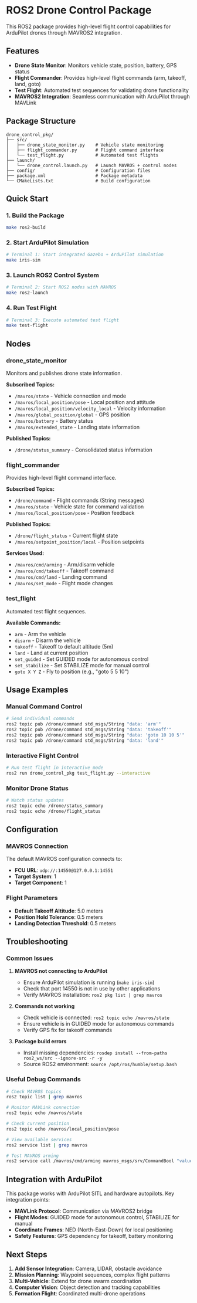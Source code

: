 # ROS2 Drone Control Package

This ROS2 package provides high-level flight control capabilities for ArduPilot drones through MAVROS2 integration.

## Features

- **Drone State Monitor**: Monitors vehicle state, position, battery, GPS status
- **Flight Commander**: Provides high-level flight commands (arm, takeoff, land, goto)
- **Test Flight**: Automated test sequences for validating drone functionality
- **MAVROS2 Integration**: Seamless communication with ArduPilot through MAVLink

## Package Structure

```
drone_control_pkg/
├── src/
│   ├── drone_state_monitor.py    # Vehicle state monitoring
│   ├── flight_commander.py       # Flight command interface
│   └── test_flight.py            # Automated test flights
├── launch/
│   └── drone_control.launch.py   # Launch MAVROS + control nodes
├── config/                       # Configuration files
├── package.xml                   # Package metadata
└── CMakeLists.txt                # Build configuration
```

## Quick Start

### 1. Build the Package
```bash
make ros2-build
```

### 2. Start ArduPilot Simulation
```bash
# Terminal 1: Start integrated Gazebo + ArduPilot simulation
make iris-sim
```

### 3. Launch ROS2 Control System
```bash
# Terminal 2: Start ROS2 nodes with MAVROS
make ros2-launch
```

### 4. Run Test Flight
```bash
# Terminal 3: Execute automated test flight
make test-flight
```

## Nodes

### drone_state_monitor
Monitors and publishes drone state information.

**Subscribed Topics:**
- `/mavros/state` - Vehicle connection and mode
- `/mavros/local_position/pose` - Local position and attitude
- `/mavros/local_position/velocity_local` - Velocity information
- `/mavros/global_position/global` - GPS position
- `/mavros/battery` - Battery status
- `/mavros/extended_state` - Landing state information

**Published Topics:**
- `/drone/status_summary` - Consolidated status information

### flight_commander
Provides high-level flight command interface.

**Subscribed Topics:**
- `/drone/command` - Flight commands (String messages)
- `/mavros/state` - Vehicle state for command validation
- `/mavros/local_position/pose` - Position feedback

**Published Topics:**
- `/drone/flight_status` - Current flight state
- `/mavros/setpoint_position/local` - Position setpoints

**Services Used:**
- `/mavros/cmd/arming` - Arm/disarm vehicle
- `/mavros/cmd/takeoff` - Takeoff command
- `/mavros/cmd/land` - Landing command
- `/mavros/set_mode` - Flight mode changes

### test_flight
Automated test flight sequences.

**Available Commands:**
- `arm` - Arm the vehicle
- `disarm` - Disarm the vehicle
- `takeoff` - Takeoff to default altitude (5m)
- `land` - Land at current position
- `set_guided` - Set GUIDED mode for autonomous control
- `set_stabilize` - Set STABILIZE mode for manual control
- `goto X Y Z` - Fly to position (e.g., "goto 5 5 10")

## Usage Examples

### Manual Command Control
```bash
# Send individual commands
ros2 topic pub /drone/command std_msgs/String "data: 'arm'"
ros2 topic pub /drone/command std_msgs/String "data: 'takeoff'"
ros2 topic pub /drone/command std_msgs/String "data: 'goto 10 10 5'"
ros2 topic pub /drone/command std_msgs/String "data: 'land'"
```

### Interactive Flight Control
```bash
# Run test flight in interactive mode
ros2 run drone_control_pkg test_flight.py --interactive
```

### Monitor Drone Status
```bash
# Watch status updates
ros2 topic echo /drone/status_summary
ros2 topic echo /drone/flight_status
```

## Configuration

### MAVROS Connection
The default MAVROS configuration connects to:
- **FCU URL**: `udp://:14550@127.0.0.1:14551`
- **Target System**: 1
- **Target Component**: 1

### Flight Parameters
- **Default Takeoff Altitude**: 5.0 meters
- **Position Hold Tolerance**: 0.5 meters
- **Landing Detection Threshold**: 0.5 meters

## Troubleshooting

### Common Issues

1. **MAVROS not connecting to ArduPilot**
   - Ensure ArduPilot simulation is running (`make iris-sim`)
   - Check that port 14550 is not in use by other applications
   - Verify MAVROS installation: `ros2 pkg list | grep mavros`

2. **Commands not working**
   - Check vehicle is connected: `ros2 topic echo /mavros/state`
   - Ensure vehicle is in GUIDED mode for autonomous commands
   - Verify GPS fix for takeoff commands

3. **Package build errors**
   - Install missing dependencies: `rosdep install --from-paths ros2_ws/src --ignore-src -r -y`
   - Source ROS2 environment: `source /opt/ros/humble/setup.bash`

### Useful Debug Commands

```bash
# Check MAVROS topics
ros2 topic list | grep mavros

# Monitor MAVLink connection
ros2 topic echo /mavros/state

# Check current position
ros2 topic echo /mavros/local_position/pose

# View available services
ros2 service list | grep mavros

# Test MAVROS arming
ros2 service call /mavros/cmd/arming mavros_msgs/srv/CommandBool "value: true"
```

## Integration with ArduPilot

This package works with ArduPilot SITL and hardware autopilots. Key integration points:

- **MAVLink Protocol**: Communication via MAVROS2 bridge
- **Flight Modes**: GUIDED mode for autonomous control, STABILIZE for manual
- **Coordinate Frames**: NED (North-East-Down) for local positioning
- **Safety Features**: GPS dependency for takeoff, battery monitoring

## Next Steps

1. **Add Sensor Integration**: Camera, LIDAR, obstacle avoidance
2. **Mission Planning**: Waypoint sequences, complex flight patterns
3. **Multi-Vehicle**: Extend for drone swarm coordination
4. **Computer Vision**: Object detection and tracking capabilities
5. **Formation Flight**: Coordinated multi-drone operations